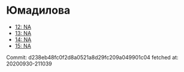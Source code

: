 # Юмадилова
- [12: NA](12.md)
- [13: NA](13.md)
- [14: NA](14.md)
- [15: NA](15.md)

Commit: d238eb48fc0f2d8a0521a8d29fc209a049901c04
 fetched at: 20200930-211039
